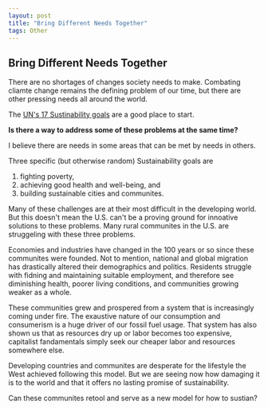 ```yaml
---
layout: post
title: "Bring Different Needs Together"
tags: Other
---
```


## Bring Different Needs Together

There are no shortages of changes society needs to make. Combating cliamte change remains the defining problem of our time, but there are other pressing needs all around the world. 

The [UN's 17 Sustinability goals](https://sdgs.un.org/goals) are a good place to start. 

**Is there a way to address some of these problems at the same time?**

I believe there are needs in some areas that can be met by needs in others. 

Three specific (but otherwise random) Sustainability goals are 
  1) fighting poverty, 
  2) achieving good health and well-being, and 
  3) building sustainable cities and communites.

Many of these challenges are at their most difficult in the developing world. But this doesn't mean the U.S. can't be a proving ground for innoative solutions to these problems. Many rural communites in the U.S. are struggeling with these three problems. 

Economies and industries have changed in the 100 years or so since these communites were founded. Not to mention, national and global migration has drastically altered their demographics and politics. Residents struggle with fidning and maintaining suitable employment, and therefore see diminishing health, poorer living conditions, and communities growing weaker as a whole. 

These communities grew and prospered from a system that is increasingly coming under fire. The exaustive nature of our consumption and consumerism is a huge driver of our fossil fuel usage. That system has also shown us that as resources dry up or labor becomes too expensive, capitalist fandamentals simply seek our cheaper labor and resources somewhere else. 

Developing countries and communites are desperate for the lifestyle the West achieved following this model. But we are seeing now how damaging it is to the world and that it offers no lasting promise of sustainability. 

Can these communites retool and serve as a new model for how to sustian? 

